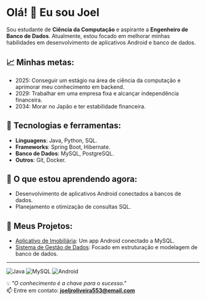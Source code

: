 # Olá! 👋 Eu sou Joel

Sou estudante de **Ciência da Computação** e aspirante a **Engenheiro de Banco de Dados**. Atualmente, estou focado em melhorar minhas habilidades em desenvolvimento de aplicativos Android e banco de dados.

## 📈 Minhas metas:
- 2025: Conseguir um estágio na área de ciência da computação e aprimorar meu conhecimento em backend.
- 2029: Trabalhar em uma empresa fixa e alcançar independência financeira.
- 2034: Morar no Japão e ter estabilidade financeira.

## 🔧 Tecnologias e ferramentas:
- **Linguagens**: Java, Python, SQL.
- **Frameworks**: Spring Boot, Hibernate.
- **Banco de Dados**: MySQL, PostgreSQL.
- **Outros**: Git, Docker.


## 🌱 O que estou aprendendo agora:
- Desenvolvimento de aplicativos Android conectados a bancos de dados.
- Planejamento e otimização de consultas SQL.

## 📂 Meus Projetos:
- [Aplicativo de Imobiliária](https://github.com/JoeJr09/AplicativoImobiliaria): Um app Android conectado a MySQL.
- [Sistema de Gestão de Dados](https://github.com/JoeJr09/SistemaGestao): Focado em estruturação e modelagem de banco de dados.

---

![Java](https://img.shields.io/badge/Java-ED8B00?style=for-the-badge&logo=java&logoColor=white)
![MySQL](https://img.shields.io/badge/MySQL-4479A1?style=for-the-badge&logo=mysql&logoColor=white)
![Android](https://img.shields.io/badge/Android-3DDC84?style=for-the-badge&logo=android&logoColor=white)


💡 *"O conhecimento é a chave para o sucesso."*  
📫 Entre em contato: **joeljroliveira553@email.com**
